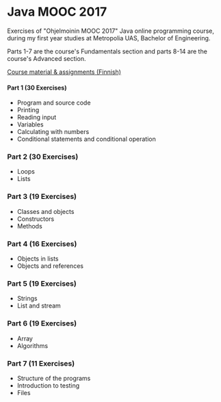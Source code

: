 # Java MOOC 2017
Exercises of "Ohjelmoinin MOOC 2017" Java online programming course, during my first year studies at Metropolia UAS, Bachelor of Engineering.

Parts 1-7 are the course's Fundamentals section and parts 8-14 are the course's Advanced section.

[Course material & assignments (Finnish)](https://2017-ohjelmointi.github.io/)

#### Part 1 (30 Exercises)
+ Program and source code
+ Printing
+ Reading input
+ Variables
+ Calculating with numbers
+ Conditional statements and conditional operation

### Part 2 (30 Exercises)
+ Loops
+ Lists

### Part 3 (19 Exercises)
+ Classes and objects
+ Constructors
+ Methods

### Part 4 (16 Exercises)
+ Objects in lists
+ Objects and references

### Part 5 (19 Exercises)
+ Strings
+ List and stream

### Part 6 (19 Exercises)
+ Array
+ Algorithms

### Part 7 (11 Exercises)
+ Structure of the programs
+ Introduction to testing
+ Files
